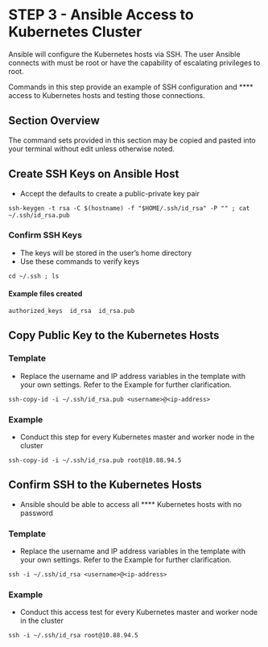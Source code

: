 # STEP 3 - Ansible Access to Kubernetes Cluster

Ansible will configure the Kubernetes hosts via SSH.  The user Ansible connects with must be root or have the capability of escalating privileges to root.

Commands in this step provide an example of SSH configuration and **** access to Kubernetes hosts and testing those connections.

## Section Overview

The command sets provided in this section may be copied and pasted into your terminal without edit unless otherwise noted.

## **Create SSH Keys on Ansible Host**

* Accept the defaults to create a public-private key pair

```
ssh-keygen -t rsa -C $(hostname) -f "$HOME/.ssh/id_rsa" -P "" ; cat ~/.ssh/id_rsa.pub
```

### **Confirm SSH Keys**

* The keys will be stored in the user’s home directory
* Use these commands to verify keys

```
cd ~/.ssh ; ls
```

#### **Example files created**

```
authorized_keys  id_rsa  id_rsa.pub
```

## **Copy Public Key to the Kubernetes Hosts**

### **Template**

* Replace the username and IP address variables in the template with your own settings.  Refer to the Example for further clarification.

```
ssh-copy-id -i ~/.ssh/id_rsa.pub <username>@<ip-address>
```

### **Example**

* Conduct this step for every Kubernetes master and worker node in the cluster

```
ssh-copy-id -i ~/.ssh/id_rsa.pub root@10.88.94.5
```

## **Confirm SSH to the Kubernetes Hosts**

* Ansible should be able to access all **** Kubernetes hosts with no password

### **Template**

* Replace the username and IP address variables in the template with your own settings.  Refer to the Example for further clarification.

```
ssh -i ~/.ssh/id_rsa <username>@<ip-address>
```

### **Example**

* Conduct this access test for every Kubernetes master and worker node in the cluster

```
ssh -i ~/.ssh/id_rsa root@10.88.94.5
```
